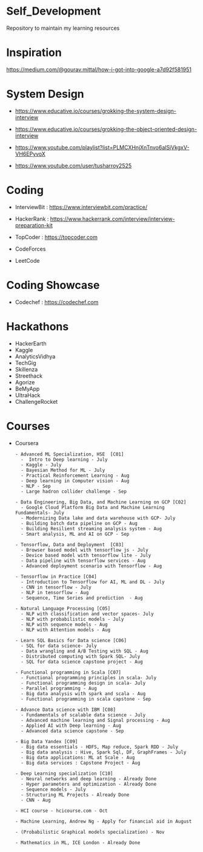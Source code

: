 # Self_Development
Repository to maintain my learning resources 

# Inspiration

https://medium.com/@gourav.mittal/how-i-got-into-google-a7d92f581951 

# System Design

- https://www.educative.io/courses/grokking-the-system-design-interview

- https://www.educative.io/courses/grokking-the-object-oriented-design-interview

- https://www.youtube.com/playlist?list=PLMCXHnjXnTnvo6alSjVkgxV-VH6EPyvoX

- https://www.youtube.com/user/tusharroy2525

# Coding

- InterviewBit :  https://www.interviewbit.com/practice/

- HackerRank : https://www.hackerrank.com/interview/interview-preparation-kit

- TopCoder : https://topcoder.com

- CodeForces 

- LeetCode

# Coding Showcase 

- Codechef : https://codechef.com

# Hackathons

- HackerEarth
- Kaggle
- AnalyticsVidhya
- TechGig
- Skillenza
- Streethack
- Agorize
- BeMyApp
- UltraHack
- ChallengeRocket

# Courses

- Coursera

      - Advanced ML Specialization, HSE  [C01]
        -  Intro to Deep learning - July
        - Kaggle - July
        - Bayesian Method for ML - July
        - Practical Reinforcement Learning - Aug
        - Deep learning in Computer vision - Aug
        - NLP - Sep
        - Large hadron collider challenge - Sep
        
      - Data Engineering, Big Data, and Machine Learning on GCP [C02]
        - Google Cloud Platform Big Data and Machine Learning Fundamentals- July
        - Modernizing Data lake and data warehouse with GCP- July
        - Building batch data pipeline on GCP - Aug
        - Building Resilient streaming analysis system - Aug
        - Smart analysis, ML and AI on GCP - Sep
      
      - Tensorflow, Data and Deployment  [C03]
        - Browser based model with tensorflow js - July
        - Device based model with tensorflow lite - July
        - Data pipeline with tensorflow services - Aug
        - Advanced deployment scenario with Tensorflow - Aug
      
      - Tensorflow in Practice [C04]
        - Introduction to Tensorflow for AI, ML and DL - July
        - CNN in tensorflow - July
        - NLP in tensorflow - Aug
        - Sequence, Time Series and prediction  - Aug
      
      - Natural Language Processing [C05]
        - NLP with classification and vector spaces- July
        - NLP with probabilistic models - July
        - NLP with sequence models - Aug
        - NLP with Attention models - Aug
      
      - Learn SQL Basics for Data science [C06]
        - SQL for data science- July
        - Data wrangling and A/B Testing with SQL - Aug
        - Distributed computing with Spark SQL- July
        - SQL for data science capstone project - Aug
      
      - Functional programming in Scala [C07]
        - Functional programming principles in scala- July
        - Functional programming design in scala- July
        - Parallel programming - Aug
        - Big data analysis with spark and scala - Aug
        - Functional programming in scala capstone - Sep
      
      - Advance Data science with IBM [C08]
        - Fundamentals of scalable data science - July
        - Advanced machine learning and Signal processing - Aug
        - Applied AI with Deep learning - Aug
        - Advanced data science capstone - Sep
      
      - Big Data Yandex [C09]
        - Big data essentials - HDFS, Map reduce, Spark RDD - July
        - Big data analysis : Hive, Spark Sql, DF, GraphFrames - July
        - Big data applications: ML at Scale - Aug
        - Big data services : Capstone Project - Aug
      
      - Deep Learning specialization [C10]
        - Neural networks and deep learning - Already Done
        - Hyper parameters and optimization - Already Done
        - Sequence models - July
        - Structuring ML Projects - Already Done
        - CNN - Aug
      
      - HCI course - hcicourse.com - Oct
      
      - Machine Learning, Andrew Ng - Apply for financial aid in August
      
      - (Probabilistic Graphical models specialization) - Nov
      
      - Mathematics in ML, ICE London - Already Done
